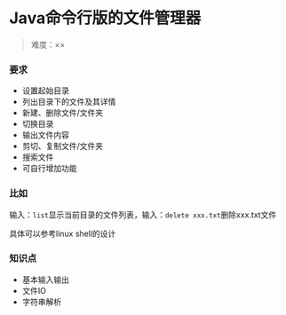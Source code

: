 # Java命令行版的文件管理器

> 难度：××

### 要求

* 设置起始目录
* 列出目录下的文件及其详情
* 新建、删除文件/文件夹
* 切换目录
* 输出文件内容
* 剪切、复制文件/文件夹
* 搜索文件
* 可自行增加功能

### 比如

输入：`list`显示当前目录的文件列表，输入：`delete xxx.txt`删除xxx.txt文件

具体可以参考linux shell的设计

### 知识点

* 基本输入输出
* 文件IO
* 字符串解析
